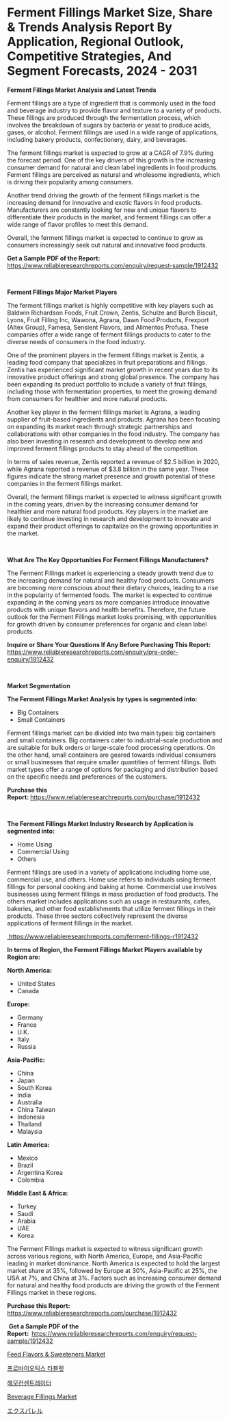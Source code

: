 <p><h1>Ferment Fillings Market Size, Share & Trends Analysis Report By Application, Regional Outlook, Competitive Strategies, And Segment Forecasts, 2024 - 2031</h1></p><p><strong>Ferment Fillings Market Analysis and Latest Trends</strong></p>
<p><p>Ferment fillings are a type of ingredient that is commonly used in the food and beverage industry to provide flavor and texture to a variety of products. These fillings are produced through the fermentation process, which involves the breakdown of sugars by bacteria or yeast to produce acids, gases, or alcohol. Ferment fillings are used in a wide range of applications, including bakery products, confectionery, dairy, and beverages.</p><p>The ferment fillings market is expected to grow at a CAGR of 7.9% during the forecast period. One of the key drivers of this growth is the increasing consumer demand for natural and clean label ingredients in food products. Ferment fillings are perceived as natural and wholesome ingredients, which is driving their popularity among consumers.</p><p>Another trend driving the growth of the ferment fillings market is the increasing demand for innovative and exotic flavors in food products. Manufacturers are constantly looking for new and unique flavors to differentiate their products in the market, and ferment fillings can offer a wide range of flavor profiles to meet this demand.</p><p>Overall, the ferment fillings market is expected to continue to grow as consumers increasingly seek out natural and innovative food products.</p></p>
<p><strong>Get a Sample PDF of the Report:&nbsp;</strong> <a href="https://www.reliableresearchreports.com/enquiry/request-sample/1912432">https://www.reliableresearchreports.com/enquiry/request-sample/1912432</a></p>
<p>&nbsp;</p>
<p><strong>Ferment Fillings Major Market Players</strong></p>
<p><p>The ferment fillings market is highly competitive with key players such as Baldwin Richardson Foods, Fruit Crown, Zentis, Schulze and Burch Biscuit, Lyons, Fruit Filling Inc, Wawona, Agrana, Dawn Food Products, Frexport (Altex Group), Famesa, Sensient Flavors, and Alimentos Profusa. These companies offer a wide range of ferment fillings products to cater to the diverse needs of consumers in the food industry.</p><p>One of the prominent players in the ferment fillings market is Zentis, a leading food company that specializes in fruit preparations and fillings. Zentis has experienced significant market growth in recent years due to its innovative product offerings and strong global presence. The company has been expanding its product portfolio to include a variety of fruit fillings, including those with fermentation properties, to meet the growing demand from consumers for healthier and more natural products.</p><p>Another key player in the ferment fillings market is Agrana, a leading supplier of fruit-based ingredients and products. Agrana has been focusing on expanding its market reach through strategic partnerships and collaborations with other companies in the food industry. The company has also been investing in research and development to develop new and improved ferment fillings products to stay ahead of the competition.</p><p>In terms of sales revenue, Zentis reported a revenue of $2.5 billion in 2020, while Agrana reported a revenue of $3.8 billion in the same year. These figures indicate the strong market presence and growth potential of these companies in the ferment fillings market.</p><p>Overall, the ferment fillings market is expected to witness significant growth in the coming years, driven by the increasing consumer demand for healthier and more natural food products. Key players in the market are likely to continue investing in research and development to innovate and expand their product offerings to capitalize on the growing opportunities in the market.</p></p>
<p>&nbsp;</p>
<p><strong>What Are The Key Opportunities For Ferment Fillings Manufacturers?</strong></p>
<p><p>The Ferment Fillings market is experiencing a steady growth trend due to the increasing demand for natural and healthy food products. Consumers are becoming more conscious about their dietary choices, leading to a rise in the popularity of fermented foods. The market is expected to continue expanding in the coming years as more companies introduce innovative products with unique flavors and health benefits. Therefore, the future outlook for the Ferment Fillings market looks promising, with opportunities for growth driven by consumer preferences for organic and clean label products.</p></p>
<p><strong>Inquire or Share Your Questions If Any Before Purchasing This Report:</strong> <a href="https://www.reliableresearchreports.com/enquiry/pre-order-enquiry/1912432">https://www.reliableresearchreports.com/enquiry/pre-order-enquiry/1912432</a></p>
<p>&nbsp;</p>
<p><strong>Market Segmentation</strong></p>
<p><strong>The Ferment Fillings Market Analysis by types is segmented into:</strong></p>
<p><ul><li>Big Containers</li><li>Small Containers</li></ul></p>
<p><p>Ferment fillings market can be divided into two main types: big containers and small containers. Big containers cater to industrial-scale production and are suitable for bulk orders or large-scale food processing operations. On the other hand, small containers are geared towards individual consumers or small businesses that require smaller quantities of ferment fillings. Both market types offer a range of options for packaging and distribution based on the specific needs and preferences of the customers.</p></p>
<p><strong>Purchase this Report:&nbsp;</strong><a href="https://www.reliableresearchreports.com/purchase/1912432">https://www.reliableresearchreports.com/purchase/1912432</a></p>
<p>&nbsp;</p>
<p><strong>The Ferment Fillings Market Industry Research by Application is segmented into:</strong></p>
<p><ul><li>Home Using</li><li>Commercial Using</li><li>Others</li></ul></p>
<p><p>Ferment fillings are used in a variety of applications including home use, commercial use, and others. Home use refers to individuals using ferment fillings for personal cooking and baking at home. Commercial use involves businesses using ferment fillings in mass production of food products. The others market includes applications such as usage in restaurants, cafes, bakeries, and other food establishments that utilize ferment fillings in their products. These three sectors collectively represent the diverse applications of ferment fillings in the market.</p></p>
<p><a href="https://www.reliableresearchreports.com/ferment-fillings-r1912432">&nbsp;https://www.reliableresearchreports.com/ferment-fillings-r1912432</a></p>
<p><strong>In terms of Region, the Ferment Fillings Market Players available by Region are:</strong></p>
<p>
    <p> <strong> North America: </strong>
        <ul>
            <li>United States</li>
            <li>Canada</li>
        </ul>
        </p> 
    <p> <strong> Europe: </strong>
        <ul>
            <li>Germany</li>
            <li>France</li>
            <li>U.K.</li>
            <li>Italy</li>
            <li>Russia</li>
        </ul>
        </p> 
    <p> <strong> Asia-Pacific: </strong>
        <ul>
            <li>China</li>
            <li>Japan</li>
            <li>South Korea</li>
            <li>India</li>
            <li>Australia</li>
            <li>China Taiwan</li>
            <li>Indonesia</li>
            <li>Thailand</li>
            <li>Malaysia</li>
        </ul>
        </p> 
    <p> <strong> Latin America: </strong>
        <ul>
            <li>Mexico</li>
            <li>Brazil</li>
            <li>Argentina Korea</li>
            <li>Colombia</li>
        </ul>
        </p> 
    <p> <strong> Middle East & Africa: </strong>
        <ul>
            <li>Turkey</li>
            <li>Saudi</li>
            <li>Arabia</li>
            <li>UAE</li>
            <li>Korea</li>
        </ul>
    </p>
    </p>
<p><p>The Ferment Fillings market is expected to witness significant growth across various regions, with North America, Europe, and Asia-Pacific leading in market dominance. North America is expected to hold the largest market share at 35%, followed by Europe at 30%, Asia-Pacific at 25%, the USA at 7%, and China at 3%. Factors such as increasing consumer demand for natural and healthy food products are driving the growth of the Ferment Fillings market in these regions.</p></p>
<p><strong>Purchase this Report: </strong><a href="https://www.reliableresearchreports.com/purchase/1912432">https://www.reliableresearchreports.com/purchase/1912432</a></p>
<p>&nbsp;<strong>Get a Sample PDF of the Report:&nbsp;&nbsp;</strong><a href="https://www.reliableresearchreports.com/enquiry/request-sample/1912432">https://www.reliableresearchreports.com/enquiry/request-sample/1912432</a></p>
<p><strong></strong></p>
<p><p><a href="https://github.com/changoleonlaverguenzanoexiste/Market-Research-Report-List-2/blob/main/feed-flavors-sweeteners-market.md">Feed Flavors & Sweeteners Market</a></p><p><a href="https://github.com/hzumrdvas204296/Market-Research-Report-List-1/blob/main/414361118247.md">프로바이오틱스 타블렛</a></p><p><a href="https://github.com/PhilToryphy7876567/Market-Research-Report-List-1/blob/main/738572318248.md">헤모컨센트레이터</a></p><p><a href="https://github.com/dimitrishawkinswaynenp91rgz/Market-Research-Report-List-2/blob/main/beverage-fillings-market.md">Beverage Fillings Market</a></p><p><a href="https://github.com/avbqbctihcbe2/Market-Research-Report-List-1/blob/main/264740619874.md">エクスパレル</a></p></p>